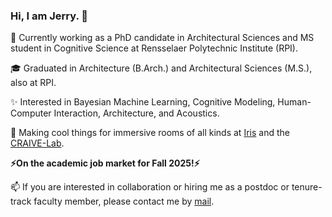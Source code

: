 ### Hi, I am Jerry. 👋

🔭 Currently working as a PhD candidate in Architectural Sciences and MS student in Cognitive Science at Rensselaer Polytechnic Institute (RPI).

🎓 Graduated in Architecture (B.Arch.) and Architectural Sciences (M.S.), also at RPI.

✨ Interested in Bayesian Machine Learning, Cognitive Modeling, Human-Computer Interaction, Architecture, and Acoustics. 

🌱 Making cool things for immersive rooms of all kinds at [Iris](https://github.com/iris-collective) and the [CRAIVE-Lab](https://github.com/craive-lab).

**⚡On the academic job market for Fall 2025!⚡** 

📫 If you are interested in collaboration or hiring me as a postdoc or tenure-track faculty member, please contact me by [mail](aca.jerryh@gmail.com).


<!--
**jerrymhuang/jerrymhuang** is a ✨ _special_ ✨ repository because its `README.md` (this file) appears on your GitHub profile.

Here are some ideas to get you started:

- 🔭 I’m currently working on ...
- 🌱 I’m currently learning ...
- 👯 I’m looking to collaborate on ...
- 🤔 I’m looking for help with ...
- 💬 Ask me about ...
- 📫 How to reach me: ...
- 😄 Pronouns: ...
- ⚡ Fun fact: ...
-->
